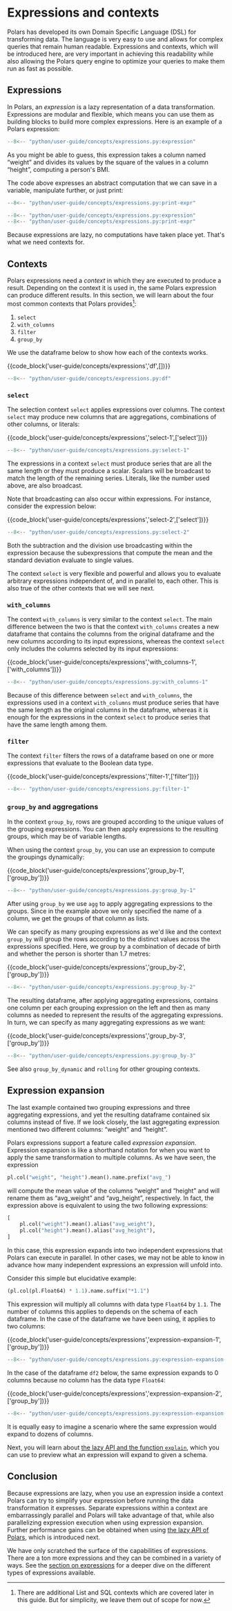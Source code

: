 # Expressions and contexts

Polars has developed its own Domain Specific Language (DSL) for transforming data. The language is
very easy to use and allows for complex queries that remain human readable. Expressions and
contexts, which will be introduced here, are very important in achieving this readability while also
allowing the Polars query engine to optimize your queries to make them run as fast as possible.

## Expressions

In Polars, an _expression_ is a lazy representation of a data transformation. Expressions are
modular and flexible, which means you can use them as building blocks to build more complex
expressions. Here is an example of a Polars expression:

```python
--8<-- "python/user-guide/concepts/expressions.py:expression"
```

As you might be able to guess, this expression takes a column named “weight” and divides its values
by the square of the values in a column “height”, computing a person's BMI.

The code above expresses an abstract computation that we can save in a variable, manipulate further,
or just print:

```python
--8<-- "python/user-guide/concepts/expressions.py:print-expr"
```

```python exec="on" result="text" session="user-guide/concepts/expressions-and-contexts"
--8<-- "python/user-guide/concepts/expressions.py:expression"
--8<-- "python/user-guide/concepts/expressions.py:print-expr"
```

Because expressions are lazy, no computations have taken place yet. That's what we need contexts
for.

## Contexts

Polars expressions need a _context_ in which they are executed to produce a result. Depending on the
context it is used in, the same Polars expression can produce different results. In this section, we
will learn about the four most common contexts that Polars provides[^1]:

1. `select`
2. `with_columns`
3. `filter`
4. `group_by`

We use the dataframe below to show how each of the contexts works.

{{code_block('user-guide/concepts/expressions','df',[])}}

```python exec="on" result="text" session="user-guide/concepts/expressions-and-contexts"
--8<-- "python/user-guide/concepts/expressions.py:df"
```

### `select`

The selection context `select` applies expressions over columns. The context `select` may produce
new columns that are aggregations, combinations of other columns, or literals:

{{code_block('user-guide/concepts/expressions','select-1',['select'])}}

```python exec="on" result="text" session="user-guide/concepts/expressions-and-contexts"
--8<-- "python/user-guide/concepts/expressions.py:select-1"
```

The expressions in a context `select` must produce series that are all the same length or they must
produce a scalar. Scalars will be broadcast to match the length of the remaining series. Literals,
like the number used above, are also broadcast.

Note that broadcasting can also occur within expressions. For instance, consider the expression
below:

{{code_block('user-guide/concepts/expressions','select-2',['select'])}}

```python exec="on" result="text" session="user-guide/concepts/expressions-and-contexts"
--8<-- "python/user-guide/concepts/expressions.py:select-2"
```

Both the subtraction and the division use broadcasting within the expression because the
subexpressions that compute the mean and the standard deviation evaluate to single values.

The context `select` is very flexible and powerful and allows you to evaluate arbitrary expressions
independent of, and in parallel to, each other. This is also true of the other contexts that we will
see next.

### `with_columns`

The context `with_columns` is very similar to the context `select`. The main difference between the
two is that the context `with_columns` creates a new dataframe that contains the columns from the
original dataframe and the new columns according to its input expressions, whereas the context
`select` only includes the columns selected by its input expressions:

{{code_block('user-guide/concepts/expressions','with_columns-1',['with_columns'])}}

```python exec="on" result="text" session="user-guide/concepts/expressions-and-contexts"
--8<-- "python/user-guide/concepts/expressions.py:with_columns-1"
```

Because of this difference between `select` and `with_columns`, the expressions used in a context
`with_columns` must produce series that have the same length as the original columns in the
dataframe, whereas it is enough for the expressions in the context `select` to produce series that
have the same length among them.

### `filter`

The context `filter` filters the rows of a dataframe based on one or more expressions that evaluate
to the Boolean data type.

{{code_block('user-guide/concepts/expressions','filter-1',['filter'])}}

```python exec="on" result="text" session="user-guide/concepts/expressions-and-contexts"
--8<-- "python/user-guide/concepts/expressions.py:filter-1"
```

### `group_by` and aggregations

In the context `group_by`, rows are grouped according to the unique values of the grouping
expressions. You can then apply expressions to the resulting groups, which may be of variable
lengths.

When using the context `group_by`, you can use an expression to compute the groupings dynamically:

{{code_block('user-guide/concepts/expressions','group_by-1',['group_by'])}}

```python exec="on" result="text" session="user-guide/concepts/expressions-and-contexts"
--8<-- "python/user-guide/concepts/expressions.py:group_by-1"
```

After using `group_by` we use `agg` to apply aggregating expressions to the groups. Since in the
example above we only specified the name of a column, we get the groups of that column as lists.

We can specify as many grouping expressions as we'd like and the context `group_by` will group the
rows according to the distinct values across the expressions specified. Here, we group by a
combination of decade of birth and whether the person is shorter than 1.7 metres:

{{code_block('user-guide/concepts/expressions','group_by-2',['group_by'])}}

```python exec="on" result="text" session="user-guide/concepts/expressions-and-contexts"
--8<-- "python/user-guide/concepts/expressions.py:group_by-2"
```

The resulting dataframe, after applying aggregating expressions, contains one column per each
grouping expression on the left and then as many columns as needed to represent the results of the
aggregating expressions. In turn, we can specify as many aggregating expressions as we want:

{{code_block('user-guide/concepts/expressions','group_by-3',['group_by'])}}

```python exec="on" result="text" session="user-guide/concepts/expressions-and-contexts"
--8<-- "python/user-guide/concepts/expressions.py:group_by-3"
```

See also `group_by_dynamic` and `rolling` for other grouping contexts.

## Expression expansion

The last example contained two grouping expressions and three aggregating expressions, and yet the
resulting dataframe contained six columns instead of five. If we look closely, the last aggregating
expression mentioned two different columns: “weight” and “height”.

Polars expressions support a feature called _expression expansion_. Expression expansion is like a
shorthand notation for when you want to apply the same transformation to multiple columns. As we
have seen, the expression

```python
pl.col("weight", "height").mean().name.prefix("avg_")
```

will compute the mean value of the columns “weight” and “height” and will rename them as
“avg_weight” and “avg_height”, respectively. In fact, the expression above is equivalent to using
the two following expressions:

```python
[
    pl.col("weight").mean().alias("avg_weight"),
    pl.col("height").mean().alias("avg_height"),
]
```

In this case, this expression expands into two independent expressions that Polars can execute in
parallel. In other cases, we may not be able to know in advance how many independent expressions an
expression will unfold into.

Consider this simple but elucidative example:

```python
(pl.col(pl.Float64) * 1.1).name.suffix("*1.1")
```

This expression will multiply all columns with data type `Float64` by `1.1`. The number of columns
this applies to depends on the schema of each dataframe. In the case of the dataframe we have been
using, it applies to two columns:

{{code_block('user-guide/concepts/expressions','expression-expansion-1',['group_by'])}}

```python exec="on" result="text" session="user-guide/concepts/expressions-and-contexts"
--8<-- "python/user-guide/concepts/expressions.py:expression-expansion-1"
```

In the case of the dataframe `df2` below, the same expression expands to 0 columns because no column
has the data type `Float64`:

{{code_block('user-guide/concepts/expressions','expression-expansion-2',['group_by'])}}

```python exec="on" result="text" session="user-guide/concepts/expressions-and-contexts"
--8<-- "python/user-guide/concepts/expressions.py:expression-expansion-2"
```

It is equally easy to imagine a scenario where the same expression would expand to dozens of
columns.

Next, you will learn about
[the lazy API and the function `explain`](lazy-api.md#previewing-the-query-plan), which you can use
to preview what an expression will expand to given a schema.

## Conclusion

Because expressions are lazy, when you use an expression inside a context Polars can try to simplify
your expression before running the data transformation it expresses. Separate expressions within a
context are embarrassingly parallel and Polars will take advantage of that, while also parallelizing
expression execution when using expression expansion. Further performance gains can be obtained when
using [the lazy API of Polars](lazy-api.md), which is introduced next.

We have only scratched the surface of the capabilities of expressions. There are a ton more
expressions and they can be combined in a variety of ways. See the
[section on expressions](../expressions/index.md) for a deeper dive on the different types of
expressions available.

[^1]: There are additional List and SQL contexts which are covered later in this guide. But for
simplicity, we leave them out of scope for now.
